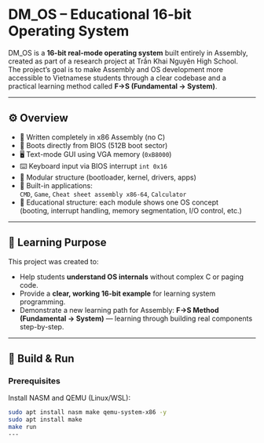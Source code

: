 # DM_OS – Educational 16-bit Operating System

DM_OS is a **16-bit real-mode operating system** built entirely in Assembly, created as part of a research project at Trần Khai Nguyên High School.  
The project’s goal is to make Assembly and OS development more accessible to Vietnamese students through a clear codebase and a practical learning method called **F→S (Fundamental → System)**.

---

## ⚙️ Overview

- 🧠 Written completely in x86 Assembly (no C)
- 💾 Boots directly from BIOS (512B boot sector)
- 🖥️ Text-mode GUI using VGA memory (`0xB8000`)
- ⌨️ Keyboard input via BIOS interrupt `int 0x16`
- 📂 Modular structure (bootloader, kernel, drivers, apps)
- 🧮 Built-in applications:  
  `CMD`, `Game`, `Cheat sheet assembly x86-64`, `Calculator`
- 🧩 Educational structure: each module shows one OS concept  
  (booting, interrupt handling, memory segmentation, I/O control, etc.)

---

## 🧠 Learning Purpose

This project was created to:
- Help students **understand OS internals** without complex C or paging code.
- Provide a **clear, working 16-bit example** for learning system programming.
- Demonstrate a new learning path for Assembly: **F→S Method (Fundamental → System)** — learning through building real components step-by-step.

---

## 🚀 Build & Run

### Prerequisites
Install NASM and QEMU (Linux/WSL):
```bash
sudo apt install nasm make qemu-system-x86 -y
sudo apt install make
make run
---

